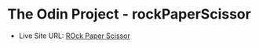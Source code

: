 # The Odin Project - rockPaperScissor

- Live Site URL: [ROck Paper Scissor](https://domilsonfirmino.github.io/rockPaperScissor/)
